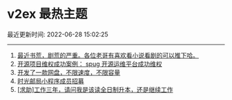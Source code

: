 # v2ex 最热主题

最近更新时间: 2022-06-28 15:02:25

--- 
1. [最近书荒，剧荒的严重。各位老哥有喜欢看小说看剧的可以推下哈。](https://www.v2ex.com/t/862603) 
2. [开源项目维权成功案例： spug 开源运维平台成功维权](https://www.v2ex.com/t/862599) 
3. [开发了一款网盘，不限速度，不限容量](https://www.v2ex.com/t/862608) 
4. [时光邮局小程序成员招募](https://www.v2ex.com/t/862632) 
5. [[求助]工作三年，请问我是该读全日制升本，还是继续工作](https://www.v2ex.com/t/862648) 
